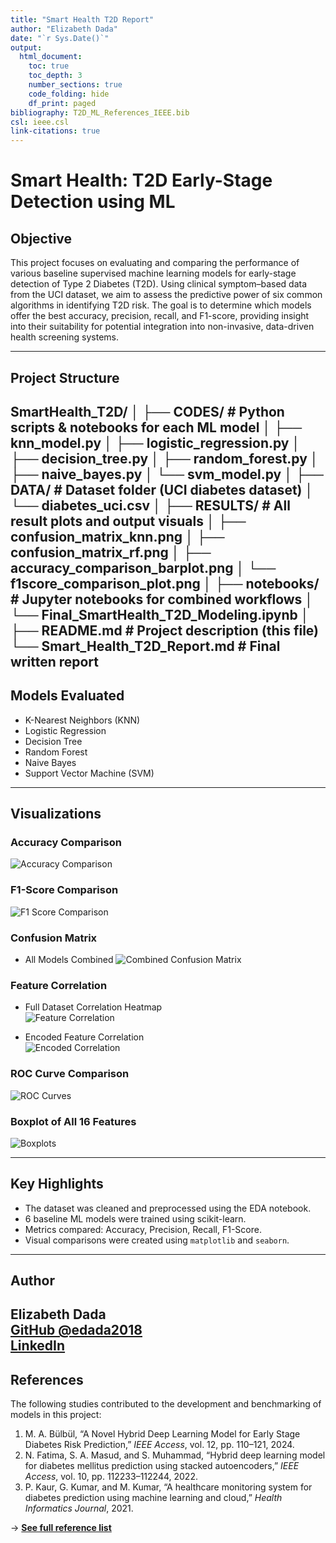 ```yaml
---
title: "Smart Health T2D Report"
author: "Elizabeth Dada"
date: "`r Sys.Date()`"
output:
  html_document:
    toc: true
    toc_depth: 3
    number_sections: true
    code_folding: hide
    df_print: paged
bibliography: T2D_ML_References_IEEE.bib
csl: ieee.csl
link-citations: true
---
```



# Smart Health: T2D Early-Stage Detection using ML

## Objective

This project focuses on evaluating and comparing the performance of various baseline supervised machine learning models for early-stage detection of Type 2 Diabetes (T2D). Using clinical symptom–based data from the UCI dataset, we aim to assess the predictive power of six common algorithms in identifying T2D risk. The goal is to determine which models offer the best accuracy, precision, recall, and F1-score, providing insight into their suitability for potential integration into non-invasive, data-driven health screening systems.

---

## Project Structure
SmartHealth_T2D/
│
├── CODES/                # Python scripts & notebooks for each ML model
│   ├── knn_model.py
│   ├── logistic_regression.py
│   ├── decision_tree.py
│   ├── random_forest.py
│   ├── naive_bayes.py
│   └── svm_model.py
│
├── DATA/                 # Dataset folder (UCI diabetes dataset)
│   └── diabetes_uci.csv
│
├── RESULTS/              # All result plots and output visuals
│   ├── confusion_matrix_knn.png
│   ├── confusion_matrix_rf.png
│   ├── accuracy_comparison_barplot.png
│   └── f1score_comparison_plot.png
│
├── notebooks/            # Jupyter notebooks for combined workflows
│   └── Final_SmartHealth_T2D_Modeling.ipynb
│
├── README.md             # Project description (this file)
└── Smart_Health_T2D_Report.md  # Final written report
---

## Models Evaluated

- K-Nearest Neighbors (KNN)
- Logistic Regression
- Decision Tree
- Random Forest
- Naive Bayes
- Support Vector Machine (SVM)

---
## Visualizations

### Accuracy Comparison
![Accuracy Comparison](RESULTS/T2D_Model_Metrics_BarPlots.png)

### F1-Score Comparison
![F1 Score Comparison](RESULTS/F1_Score_Comparison.png)

### Confusion Matrix
- All Models Combined 
![Combined Confusion Matrix](RESULTS/Confusion_Matrix.png)

### Feature Correlation
- Full Dataset Correlation Heatmap  
  ![Feature Correlation](RESULTS/full_feature_correlation_heatmap.png)

- Encoded Feature Correlation  
  ![Encoded Correlation](RESULTS/T2D_Encoded_Feature_Correlation_Heatmap.png)

### ROC Curve Comparison
![ROC Curves](RESULTS/ROC_Curves_All_Models.png)

### Boxplot of All 16 Features
![Boxplots](RESULTS/T2D_BoxPlots_All16Features.png)

---

## Key Highlights

- The dataset was cleaned and preprocessed using the EDA notebook.
- 6 baseline ML models were trained using scikit-learn.
- Metrics compared: Accuracy, Precision, Recall, F1-Score.
- Visual comparisons were created using `matplotlib` and `seaborn`.

---

## Author

**Elizabeth Dada**  
[GitHub @edada2018](https://github.com/edada2018)  
[LinkedIn](https://www.linkedin.com/in/edada2018)
---

## References

The following studies contributed to the development and benchmarking of models in this project:

1. M. A. Bülbül, “A Novel Hybrid Deep Learning Model for Early Stage Diabetes Risk Prediction,” *IEEE Access*, vol. 12, pp. 110–121, 2024.
2. N. Fatima, S. A. Masud, and S. Muhammad, “Hybrid deep learning model for diabetes mellitus prediction using stacked autoencoders,” *IEEE Access*, vol. 10, pp. 112233–112244, 2022.
3. P. Kaur, G. Kumar, and M. Kumar, “A healthcare monitoring system for diabetes prediction using machine learning and cloud,” *Health Informatics Journal*, 2021.

→ [**See full reference list**](documents/references.md)

